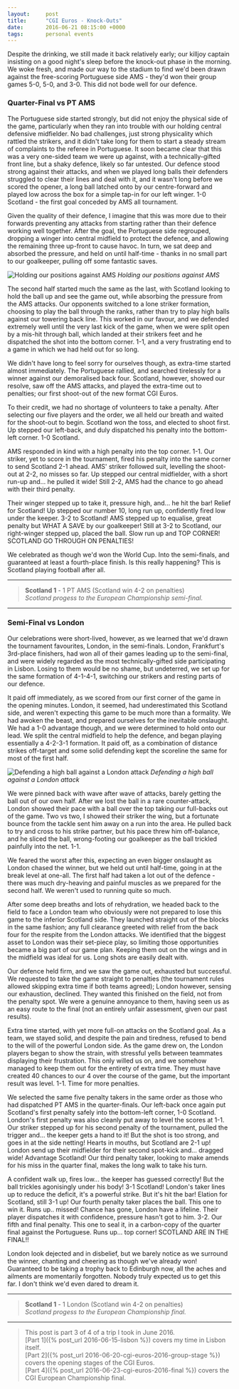 ```yaml
---
layout:     post
title:      "CGI Euros - Knock-Outs"
date:       2016-06-21 08:15:00 +0000
tags:       personal events
---
```


Despite the drinking, we still made it back relatively early; our killjoy captain insisting on a good night's sleep before the knock-out phase in the morning. We woke fresh, and made our way to the stadium to find we'd been drawn against the free-scoring Portuguese side AMS - they'd won their group games 5-0, 5-0, and 3-0. This did not bode well for our defence.

<!-- Read More -->

### Quarter-Final vs PT AMS

The Portuguese side started strongly, but did not enjoy the physical side of the game, particularly when they ran into trouble with our holding central defensive midfielder. No bad challenges, just strong physicality which rattled the strikers, and it didn't take long for them to start a steady stream of complaints to the referee in Portuguese. It soon became clear that this was a very one-sided team we were up against, with a technically-gifted front line, but a shaky defence, likely so far untested. Our defence stood strong against their attacks, and when we played long balls their defenders struggled to clear their lines and deal with it, and it wasn't long before we scored the opener, a long ball latched onto by our centre-forward and played low across the box for a simple tap-in for our left winger. 1-0 Scotland - the first goal conceded by AMS all tournament.

Given the quality of their defence, I imagine that this was more due to their forwards preventing any attacks from starting rather than their defence working well together. After the goal, the Portuguese side regrouped, dropping a winger into central midfield to protect the defence, and allowing the remaining three up-front to cause havoc. In turn, we sat deep and absorbed the pressure, and held on until half-time - thanks in no small part to our goalkeeper, pulling off some fantastic saves.

![Holding our positions against AMS]({{site.baseurl}}assets/img/cgi-euros-2016-action-vs-pt-ams.jpg)
*Holding our positions against AMS*

The second half started much the same as the last, with Scotland looking to hold the ball up and see the game out, while absorbing the pressure from the AMS attacks. Our opponents switched to a lone striker formation, choosing to play the ball through the ranks, rather than try to play high balls against our towering back line. This worked in our favour, and we defended extremely well until the very last kick of the game, when we were split open by a mis-hit through ball, which landed at their strikers feet and he dispatched the shot into the bottom corner. 1-1, and a very frustrating end to a game in which we had held out for so long.

We didn't have long to feel sorry for ourselves though, as extra-time started almost immediately. The Portuguese rallied, and searched tirelessly for a winner against our demoralised back four. Scotland, however, showed our resolve, saw off the AMS attacks, and played the extra-time out to penalties; our first shoot-out of the new format CGI Euros.

To their credit, we had no shortage of volunteers to take a penalty. After selecting our five players and the order, we all held our breath and waited for the shoot-out to begin. Scotland won the toss, and elected to shoot first. Up stepped our left-back, and duly dispatched his penalty into the bottom-left corner. 1-0 Scotland.

AMS responded in kind with a high penalty into the top corner. 1-1. Our striker, yet to score in the tournament, fired his penalty into the same corner to send Scotland 2-1 ahead. AMS' striker followed suit, levelling the shoot-out at 2-2, no misses so far. Up stepped our central midfielder, with a short run-up and... he pulled it wide! Still 2-2, AMS had the chance to go ahead with their third penalty.

Their winger stepped up to take it, pressure high, and... he hit the bar! Relief for Scotland! Up stepped our number 10, long run up, confidently fired low under the keeper. 3-2 to Scotland! AMS stepped up to equalise, great penalty but WHAT A SAVE by our goalkeeper! Still at 3-2 to Scotland, our right-winger stepped up, placed the ball. Slow run up and TOP CORNER! SCOTLAND GO THROUGH ON PENALTIES!

We celebrated as though we'd won the World Cup. Into the semi-finals, and guaranteed at least a fourth-place finish. Is this really happening? This is Scotland playing football after all.

---

> **Scotland 1** - 1 PT AMS (Scotland win 4-2 on penalties)  
> *Scotland progess to the European Championship semi-final.*

---

### Semi-Final vs London

Our celebrations were short-lived, however, as we learned that we'd drawn the tournament favourites, London, in the semi-finals. London, Frankfurt's 3rd-place finishers, had won all of their games leading up to the semi-final, and were widely regarded as the most technically-gifted side participating in Lisbon. Losing to them would be no shame, but undeterred, we set up for the same formation of 4-1-4-1, switching our strikers and resting parts of our defence.

It paid off immediately, as we scored from our first corner of the game in the opening minutes. London, it seemed, had underestimated this Scotland side, and weren't expecting this game to be much more than a formality. We had awoken the beast, and prepared ourselves for the inevitable onslaught. We had a 1-0 advantage though, and we were determined to hold onto our lead. We split the central midfield to help the defence, and began playing essentially a 4-2-3-1 formation. It paid off, as a combination of distance strikes off-target and some solid defending kept the scoreline the same for most of the first half.

![Defending a high ball against a London attack]({{site.baseurl}}assets/img/cgi-euros-2016-high-ball-vs-london.jpg)
*Defending a high ball against a London attack*

We were pinned back with wave after wave of attacks, barely getting the ball out of our own half. After we lost the ball in a rare counter-attack, London showed their pace with a ball over the top taking our full-backs out of the game. Two vs two, I showed their striker the wing, but a fortunate bounce from the tackle sent him away on a run into the area. He pulled back to try and cross to his strike partner, but his pace threw him off-balance, and he sliced the ball, wrong-footing our goalkeeper as the ball trickled painfully into the net. 1-1.

We feared the worst after this, expecting an even bigger onslaught as London chased the winner, but we held out until half-time, going in at the break level at one-all. The first half had taken a lot out of the defence - there was much dry-heaving and painful muscles as we prepared for the second half. We weren't used to running quite so much.

After some deep breaths and lots of rehydration, we headed back to the field to face a London team who obviously were not prepared to lose this game to the inferior Scotland side. They launched straight out of the blocks in the same fashion; any full clearance greeted with relief from the back four for the respite from the London attacks. We identified that the biggest asset to London was their set-piece play, so limiting those opportunities became a big part of our game plan. Keeping them out on the wings and in the midfield was ideal for us. Long shots are easily dealt with.

Our defence held firm, and we saw the game out, exhausted but successful. We requested to take the game straight to penalties (the tournament rules allowed skipping extra time if both teams agreed); London however, sensing our exhaustion, declined. They wanted this finished on the field, not from the penalty spot. We were a genuine annoyance to them, having seen us as an easy route to the final (not an entirely unfair assessment, given our past results).

Extra time started, with yet more full-on attacks on the Scotland goal. As a team, we stayed solid, and despite the pain and tiredness, refused to bend to the will of the powerful London side. As the game drew on, the London players began to show the strain, with stressful yells between teammates displaying their frustration. This only willed us on, and we somehow managed to keep them out for the entirety of extra time. They must have created 40 chances to our 4 over the course of the game, but the important result was level. 1-1. Time for more penalties.

We selected the same five penalty takers in the same order as those who had dispatched PT AMS in the quarter-finals. Our left-back once again put Scotland's first penalty safely into the bottom-left corner, 1-0 Scotland. London's first penalty was also cleanly put away to level the scores at 1-1. Our striker stepped up for his second penalty of the tournament, pulled the trigger and... the keeper gets a hand to it! But the shot is too strong, and goes in at the side netting! Hearts in mouths, but Scotland are 2-1 up! London send up their midfielder for their second spot-kick and... dragged wide! Advantage Scotland! Our third penalty taker, looking to make amends for his miss in the quarter final, makes the long walk to take his turn.

A confident walk up, fires low... the keeper has guessed correctly! But the ball trickles agonisingly under his body! 3-1 Scotland! London's taker lines up to reduce the deficit, it's a powerful strike. But it's hit the bar! Elation for Scotland, still 3-1 up! Our fourth penalty taker places the ball. This one to win it. Runs up.. missed! Chance has gone, London have a lifeline. Their player dispatches it with confidence, pressure hasn't got to him. 3-2. Our fifth and final penalty. This one to seal it, in a carbon-copy of the quarter final against the Portuguese. Runs up... top corner! SCOTLAND ARE IN THE FINAL!! 

London look dejected and in disbelief, but we barely notice as we surround the winner, chanting and cheering as though we've already won! Guaranteed to be taking a trophy back to Edinburgh now, all the aches and ailments are momentarily forgotten. Nobody truly expected us to get this far. I don't think we'd even dared to dream it.

---

> **Scotland 1** - 1 London (Scotland win 4-2 on penalties)  
> *Scotland progess to the European Championship final.*

---

> This post is part 3 of 4 of a trip I took in June 2016.  
> [Part 1]({% post_url 2016-06-15-lisbon %}) covers my time in Lisbon itself.  
> [Part 2]({% post_url 2016-06-20-cgi-euros-2016-group-stage %}) covers the opening stages of the CGI Euros.  
> [Part 4]({% post_url 2016-06-23-cgi-euros-2016-final %}) covers the CGI European Championship final.